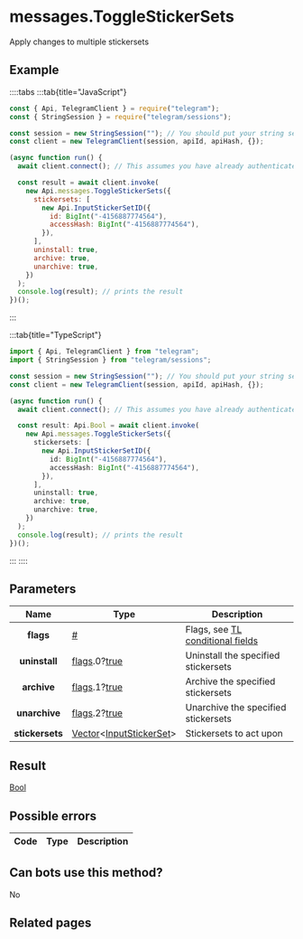 # messages.ToggleStickerSets

Apply changes to multiple stickersets

## Example

::::tabs
:::tab{title="JavaScript"}

```js
const { Api, TelegramClient } = require("telegram");
const { StringSession } = require("telegram/sessions");

const session = new StringSession(""); // You should put your string session here
const client = new TelegramClient(session, apiId, apiHash, {});

(async function run() {
  await client.connect(); // This assumes you have already authenticated with .start()

  const result = await client.invoke(
    new Api.messages.ToggleStickerSets({
      stickersets: [
        new Api.InputStickerSetID({
          id: BigInt("-4156887774564"),
          accessHash: BigInt("-4156887774564"),
        }),
      ],
      uninstall: true,
      archive: true,
      unarchive: true,
    })
  );
  console.log(result); // prints the result
})();
```

:::

:::tab{title="TypeScript"}

```ts
import { Api, TelegramClient } from "telegram";
import { StringSession } from "telegram/sessions";

const session = new StringSession(""); // You should put your string session here
const client = new TelegramClient(session, apiId, apiHash, {});

(async function run() {
  await client.connect(); // This assumes you have already authenticated with .start()

  const result: Api.Bool = await client.invoke(
    new Api.messages.ToggleStickerSets({
      stickersets: [
        new Api.InputStickerSetID({
          id: BigInt("-4156887774564"),
          accessHash: BigInt("-4156887774564"),
        }),
      ],
      uninstall: true,
      archive: true,
      unarchive: true,
    })
  );
  console.log(result); // prints the result
})();
```

:::
::::

## Parameters

|      Name       | Type                                                                                                                              | Description                                                                                             |
| :-------------: | --------------------------------------------------------------------------------------------------------------------------------- | ------------------------------------------------------------------------------------------------------- |
|    **flags**    | [#](https://core.telegram.org/type/%23)                                                                                           | Flags, see [TL conditional fields](https://core.telegram.org/mtproto/TL-combinators#conditional-fields) |
|  **uninstall**  | [flags](https://core.telegram.org/mtproto/TL-combinators#conditional-fields).0?[true](https://core.telegram.org/constructor/true) | Uninstall the specified stickersets                                                                     |
|   **archive**   | [flags](https://core.telegram.org/mtproto/TL-combinators#conditional-fields).1?[true](https://core.telegram.org/constructor/true) | Archive the specified stickersets                                                                       |
|  **unarchive**  | [flags](https://core.telegram.org/mtproto/TL-combinators#conditional-fields).2?[true](https://core.telegram.org/constructor/true) | Unarchive the specified stickersets                                                                     |
| **stickersets** | [Vector](https://core.telegram.org/type/Vector%20t)<[InputStickerSet](https://core.telegram.org/type/InputStickerSet)>            | Stickersets to act upon                                                                                 |

## Result

[Bool](https://core.telegram.org/type/Bool)

## Possible errors

| Code | Type | Description |
| :--: | ---- | ----------- |

## Can bots use this method?

No

## Related pages
